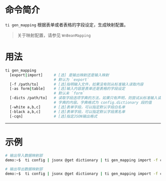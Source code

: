 # 命令简介 

`ti gen_mapping` 根据表单或者表格的字段设定，生成映射配置。

> 关于映射配置，请参见 `WnBeanMapping`

# 用法
 
```bash
ti gen_mapping
  [export|import]     # [选] 是输出映射还是输入映射
                      # 默认为 `export`
  [-f /path/to]       # [选]指明输入文件，如果没有则从标准输入读取内容
  [-as form|table]    # [选]输入内容是表单还是表格的字段设定
                      # 默认未 `form`
  [-dicts /path/to]   # 读取字段选项字典的方法，如果只有声明，则尝试从标准输入读取
                      # 字典的内容。字典格式为 config.dictionary 段的值
  [-white a,b,c]      # [选]表单字段，可以指定默认字段白名单
  [-black a,b,c]      # [选]表单字段，可以指定默认字段黑名单
  [-cqn]              # [选]指定JSON输出格式
```
-------------------------------------------------------------
# 示例

```bash
# 输出导入数据映射部
demo:~$  ti config | jsonx @get dictionary | ti gen_mapping import -f clients.form.fields.json -dicts -qn

# 输出导出数据映射部
demo:~$  ti config | jsonx @get dictionary | ti gen_mapping import -f clients.form.fields.json -dicts -qn
```